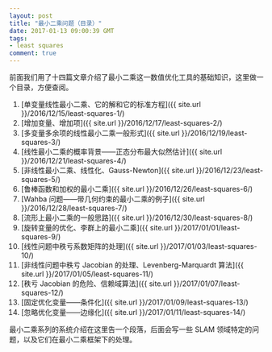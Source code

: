 ```yaml
---
layout: post
title: "最小二乘问题（目录）"
date: 2017-01-13 09:00:39 GMT
tags:
- least squares
comment: true
---
```


前面我们用了十四篇文章介绍了最小二乘这一数值优化工具的基础知识，这里做一个目录，方便查阅。

1. [单变量线性最小二乘、它的解和它的标准方程]({{ site.url }}/2016/12/15/least-squares-1/)
2. [增加变量、增加项]({{ site.url }}/2016/12/17/least-squares-2/)
3. [多变量多余项的线性最小二乘一般形式]({{ site.url }}/2016/12/19/least-squares-3/)
4. [线性最小二乘的概率背景——正态分布最大似然估计]({{ site.url }}/2016/12/21/least-squares-4/)
5. [非线性最小二乘、线性化、Gauss-Newton]({{ site.url }}/2016/12/23/least-squares-5/)
6. [鲁棒函数和加权的最小二乘]({{ site.url }}/2016/12/26/least-squares-6/)
7. [Wahba 问题——带几何约束的最小二乘的例子]({{ site.url }}/2016/12/28/least-squares-7/)
8. [流形上最小二乘的一般思路]({{ site.url }}/2016/12/30/least-squares-8/)
9. [旋转变量的优化、李群上的最小二乘]({{ site.url }}/2017/01/01/least-squares-9/)
10. [线性问题中秩亏系数矩阵的处理]({{ site.url }}/2017/01/03/least-squares-10/)
11. [非线性问题中秩亏 Jacobian 的处理、Levenberg-Marquardt 算法]({{ site.url }}/2017/01/05/least-squares-11/)
12. [秩亏 Jacobian 的危险、信赖域算法]({{ site.url }}/2017/01/07/least-squares-12/)
13. [固定优化变量——条件化]({{ site.url }}/2017/01/09/least-squares-13/)
14. [忽略优化变量——边缘化]({{ site.url }}/2017/01/11/least-squares-14/)

最小二乘系列的系统介绍在这里告一个段落，后面会写一些 SLAM 领域特定的问题，以及它们在最小二乘框架下的处理。
